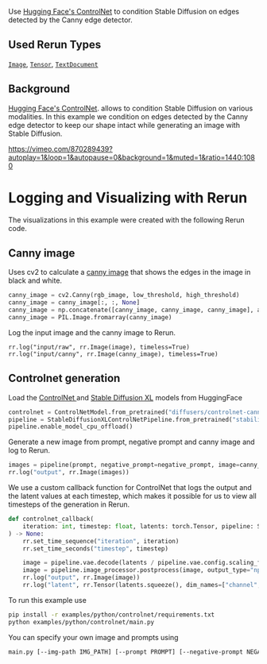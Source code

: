 <!--[metadata]
title = "ControlNet"
tags = ["controlnet", "canny", "huggingface", "stable-diffusion", "tensor", "text"]
description = "Use Hugging Face's ControlNet to condition Stable Diffusion on edges detected by the Canny edge detector."
thumbnail = "https://static.rerun.io/controlnet/8aace9c59a423c2eeabe4b7f9abb5187559c52e8/480w.png"
thumbnail_dimensions = [480, 303]
-->

<picture>
  <source media="(max-width: 480px)" srcset="https://static.rerun.io/controlnet/8aace9c59a423c2eeabe4b7f9abb5187559c52e8/480w.png">
  <source media="(max-width: 768px)" srcset="https://static.rerun.io/controlnet/8aace9c59a423c2eeabe4b7f9abb5187559c52e8/768w.png">
  <source media="(max-width: 1024px)" srcset="https://static.rerun.io/controlnet/8aace9c59a423c2eeabe4b7f9abb5187559c52e8/1024w.png">
  <source media="(max-width: 1200px)" srcset="https://static.rerun.io/controlnet/8aace9c59a423c2eeabe4b7f9abb5187559c52e8/1200w.png">
  <img src="https://static.rerun.io/controlnet/8aace9c59a423c2eeabe4b7f9abb5187559c52e8/full.png" alt="">
</picture>

Use [Hugging Face's ControlNet](https://huggingface.co/docs/diffusers/using-diffusers/controlnet#controlnet) to condition Stable Diffusion on edges detected by the Canny edge detector.



## Used Rerun Types
[`Image`](https://www.rerun.io/docs/reference/types/archetypes/image), [`Tensor`](https://www.rerun.io/docs/reference/types/archetypes/tensor), [`TextDocument`](https://www.rerun.io/docs/reference/types/archetypes/text_document)


## Background
[Hugging Face's ControlNet](https://huggingface.co/docs/diffusers/using-diffusers/controlnet#controlnet). allows to condition Stable Diffusion on various modalities. In this example we condition on edges detected by the Canny edge detector to keep our shape intact while generating an image with Stable Diffusion.

https://vimeo.com/870289439?autoplay=1&loop=1&autopause=0&background=1&muted=1&ratio=1440:1080

# Logging and Visualizing with Rerun
The visualizations in this example were created with the following Rerun code.

## Canny image
Uses cv2 to calculate a [canny image](https://docs.opencv.org/4.x/da/d22/tutorial_py_canny.html) that shows the edges in the image in black and white.
```python
canny_image = cv2.Canny(rgb_image, low_threshold, high_threshold)
canny_image = canny_image[:, :, None]
canny_image = np.concatenate([canny_image, canny_image, canny_image], axis=2)
canny_image = PIL.Image.fromarray(canny_image)
```

Log the input image and the canny image to Rerun.
```
rr.log("input/raw", rr.Image(image), timeless=True)
rr.log("input/canny", rr.Image(canny_image), timeless=True)
```


## Controlnet generation
Load the [ControlNet ](https://huggingface.co/diffusers/controlnet-canny-sdxl-1.0) and [Stable Diffusion XL](https://huggingface.co/stabilityai/stable-diffusion-xl-base-1.0) models from HuggingFace 
```python
controlnet = ControlNetModel.from_pretrained("diffusers/controlnet-canny-sdxl-1.0", torch_dtype=torch.float16, use_safetensors=True)
pipeline = StableDiffusionXLControlNetPipeline.from_pretrained("stabilityai/stable-diffusion-xl-base-1.0", controlnet=controlnet, vae=vae, torch_dtype=torch.float16, use_safetensors=True)
pipeline.enable_model_cpu_offload()
```

Generate a new image from prompt, negative prompt and canny image and log to Rerun.
```python
images = pipeline(prompt, negative_prompt=negative_prompt, image=canny_image, controlnet_conditioning_scale=0.5, callback=lambda i, t, latents: controlnet_callback(i, t, latents, pipeline)).images[0]
rr.log("output", rr.Image(images))
```

We use a custom callback function for ControlNet that logs the output and the latent values at each timestep, which makes it possible for us to view all timesteps of the generation in Rerun.
```python
def controlnet_callback(
    iteration: int, timestep: float, latents: torch.Tensor, pipeline: StableDiffusionXLControlNetPipeline
) -> None:
    rr.set_time_sequence("iteration", iteration)
    rr.set_time_seconds("timestep", timestep)

    image = pipeline.vae.decode(latents / pipeline.vae.config.scaling_factor, return_dict=False)[0]
    image = pipeline.image_processor.postprocess(image, output_type="np").squeeze()
    rr.log("output", rr.Image(image))
    rr.log("latent", rr.Tensor(latents.squeeze(), dim_names=["channel", "height", "width"]))
```

To run this example use
```bash
pip install -r examples/python/controlnet/requirements.txt
python examples/python/controlnet/main.py
```

You can specify your own image and prompts using
```bash
main.py [--img-path IMG_PATH] [--prompt PROMPT] [--negative-prompt NEGATIVE_PROMPT]
```
